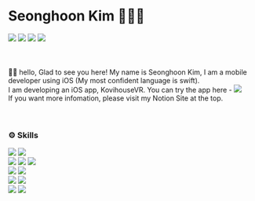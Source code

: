 
# Seonghoon Kim 🧑🏻‍💻

<div>
  <a href="https://github.com/seonghooony"><img src="https://hits.seeyoufarm.com/api/count/incr/badge.svg?url=https%3A%2F%2Fgithub.com%2Fseonghooony&count_bg=%23E3E5CC&title_bg=%2317A9AE&icon=apple.svg&icon_color=%232AD3B6&title=Visited&edge_flat=false"/></a>
  <a href="mailto:hanrinsa2@naver.com"><img src="https://img.shields.io/badge/sending Email-03C75A?style=flat&logo=Naver&logoColor=white"/></a> 
  <a href="https://seonghooony.tistory.com"><img src="https://img.shields.io/badge/Go to Blog-EA5220?style=flat&logo=Tistory&logoColor=white"/></a> 
  <a href="https://power-strand-7f4.notion.site/Seonghoon-Kim-b9cbf116a58e41cb9879bc509b02c280?pvs=4"><img src="https://img.shields.io/badge/Go to Notion-ffffff?style=flat&logo=Notion&logoColor=black"/></a>
</div>
</br>
</br>
</br>
👋🏼 hello, Glad to see you here! My name is Seonghoon Kim, I am a mobile developer using iOS (My most confident language is swift).
</br>
I am developing an iOS app, KovihouseVR. You can try the app here - <a href="https://apps.apple.com/kr/app/%EC%BD%94%EB%B9%84%ED%95%98%EC%9A%B0%EC%8A%A4vr-3d%EB%A1%9C-%EC%A6%90%EA%B8%B0%EB%8A%94-%EC%9D%B8%ED%85%8C%EB%A6%AC%EC%96%B4/id1537031693"><img src="https://img.shields.io/badge/Go to App Store-0D96F6?style=flat&logo=App Store&logoColor=white"/></a>
</br>
If you want more infomation, please visit my Notion Site at the top.

</br> 
</br>
</br>
<h3>⚙️ Skills</h3>
<div>
  <img src="https://img.shields.io/badge/Swift-FA7343?style=flat&logo=Swift&logoColor=white"/>
  <img src="https://img.shields.io/badge/RxSwift-B7178C?style=flat&logo=ReactiveX&logoColor=white"/>
  <br>
  <img src="https://img.shields.io/badge/SnapKit-0095BD?style=flat"/>
  <img src="https://img.shields.io/badge/Alamofire-D84327?style=flat"/>
  <img src="https://img.shields.io/badge/ReactorKit-6EA1E0?style=flat"/>
  <br>
  <img src="https://img.shields.io/badge/MVVM-009000?style=flat-square"/>
  <img src="https://img.shields.io/badge/Clean Architecture-80FF00?style=flat"/>
  <br>
  <img src="https://img.shields.io/badge/SVN-809CC9?style=flat&logo=Subversion&logoColor=white"/>
  <img src="https://img.shields.io/badge/Git-000000?style=flat&logo=Git&logoColor=white"/>
  <br>
  <img src="https://img.shields.io/badge/Xcode-147EFB?style=flat&logo=Xcode&logoColor=white"/>
  <img src="https://img.shields.io/badge/iOS-000000?style=flat&logo=Apple&logoColor=white"/>
</div>
  
</br>
</br>
</br>

  
<!-- [![Top Langs](https://github-readme-stats.vercel.app/api/top-langs/?username=seonghooony&layout=compact)](https://github.com/anuraghazra/github-readme-stats)   !-->





